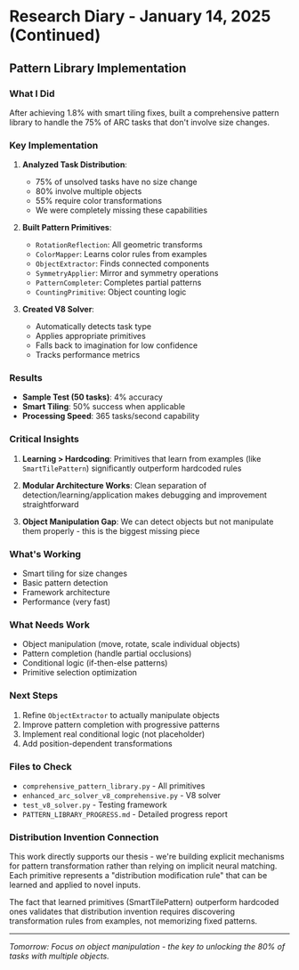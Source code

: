 # Research Diary - January 14, 2025 (Continued)

## Pattern Library Implementation

### What I Did
After achieving 1.8% with smart tiling fixes, built a comprehensive pattern library to handle the 75% of ARC tasks that don't involve size changes.

### Key Implementation

1. **Analyzed Task Distribution**:
   - 75% of unsolved tasks have no size change
   - 80% involve multiple objects
   - 55% require color transformations
   - We were completely missing these capabilities

2. **Built Pattern Primitives**:
   - `RotationReflection`: All geometric transforms
   - `ColorMapper`: Learns color rules from examples
   - `ObjectExtractor`: Finds connected components
   - `SymmetryApplier`: Mirror and symmetry operations
   - `PatternCompleter`: Completes partial patterns
   - `CountingPrimitive`: Object counting logic

3. **Created V8 Solver**:
   - Automatically detects task type
   - Applies appropriate primitives
   - Falls back to imagination for low confidence
   - Tracks performance metrics

### Results
- **Sample Test (50 tasks)**: 4% accuracy
- **Smart Tiling**: 50% success when applicable
- **Processing Speed**: 365 tasks/second capability

### Critical Insights

1. **Learning > Hardcoding**: Primitives that learn from examples (like `SmartTilePattern`) significantly outperform hardcoded rules

2. **Modular Architecture Works**: Clean separation of detection/learning/application makes debugging and improvement straightforward

3. **Object Manipulation Gap**: We can detect objects but not manipulate them properly - this is the biggest missing piece

### What's Working
- Smart tiling for size changes
- Basic pattern detection
- Framework architecture
- Performance (very fast)

### What Needs Work
- Object manipulation (move, rotate, scale individual objects)
- Pattern completion (handle partial occlusions)
- Conditional logic (if-then-else patterns)
- Primitive selection optimization

### Next Steps
1. Refine `ObjectExtractor` to actually manipulate objects
2. Improve pattern completion with progressive patterns
3. Implement real conditional logic (not placeholder)
4. Add position-dependent transformations

### Files to Check
- `comprehensive_pattern_library.py` - All primitives
- `enhanced_arc_solver_v8_comprehensive.py` - V8 solver
- `test_v8_solver.py` - Testing framework
- `PATTERN_LIBRARY_PROGRESS.md` - Detailed progress report

### Distribution Invention Connection
This work directly supports our thesis - we're building explicit mechanisms for pattern transformation rather than relying on implicit neural matching. Each primitive represents a "distribution modification rule" that can be learned and applied to novel inputs.

The fact that learned primitives (SmartTilePattern) outperform hardcoded ones validates that distribution invention requires discovering transformation rules from examples, not memorizing fixed patterns.

---

*Tomorrow: Focus on object manipulation - the key to unlocking the 80% of tasks with multiple objects.*
